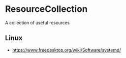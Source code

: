 # ResourceCollection
A collection of useful resources


## Linux
- https://www.freedesktop.org/wiki/Software/systemd/
